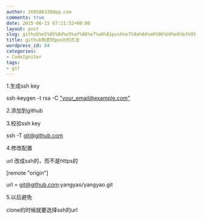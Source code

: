 ```yaml
---
author: 269586320@qq.com
comments: true
date: 2015-06-15 07:11:52+00:00
layout: post
slug: github%e5%85%8d%e5%af%86%e7%a0%81push%e7%9a%84%e6%96%b9%e6%b3%95
title: github免密码push的方法
wordpress_id: 84
categories:
- CodeIgniter
tags:
- git
---
```






1.生成ssh key


  


ssh-keygen -t rsa -C ["your_email@example.com"](mailto:%26quot;your_email@example.com%26quot;)

  


2.添加到github

  


3.校验ssh key

  


ssh -T [git@github.com](mailto:git@github.com)

  


4.修改配置

url 改成ssh的，而不是https的

[remote "origin"]  

url = git@github.com:yangyao/yangyao.git  


  


5.以后避免

  


clone的时候就要选择ssh的url

  

